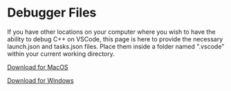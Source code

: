 # Debugger Files

If you have other locations on your computer where you wish to have the ability to debug C++ on VSCode, this page is here to provide the necessary launch.json and tasks.json files. Place them inside a folder named ".vscode" within your current working directory.

[Download for MacOS](https://github.com/braedynl/CSE232/raw/main/.assets/downloads/debugger_files_macos.zip)

[Download for Windows](https://github.com/braedynl/CSE232/raw/main/.assets/downloads/debugger_files_windows.zip)
